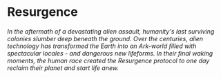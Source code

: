 # Resurgence
###### In the aftermath of a devastating alien assault, humanity's last surviving colonies slumber deep beneath the ground. Over the centuries, alien technology has transformed the Earth into an Ark-world filled with spectacular locales - and dangerous new lifeforms. In their final waking moments, the human race created the Resurgence protocol to one day reclaim their planet and start life anew.
